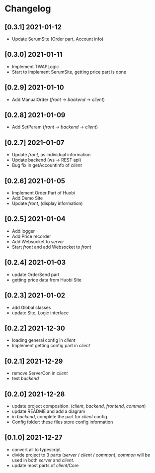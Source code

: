 # Changelog

## [0.3.1] 2021-01-12
- Update SerumSite (Order part, Account info)

## [0.3.0] 2021-01-11
- Implement TWAPLogic
- Start to implement SerumSite, getting price part is done

## [0.2.9] 2021-01-10
- Add ManualOrder (*front* -> *backend* -> *client*)

## [0.2.8] 2021-01-09
- Add SetParam (*front* -> *backend* -> *client*)

## [0.2.7] 2021-01-07
- Update *front*, as individual information
- Update backend (ws -> REST api)
- Bug fix in getAccountInfo of *client*

## [0.2.6] 2021-01-05
- Implement Order Part of Huobi
- Add Demo Site
- Update *front*, (display information)

## [0.2.5] 2021-01-04
- Add logger
- Add Price recorder
- Add Websocket to *server*
- Start *front* and add Websocket to *front*

## [0.2.4] 2021-01-03
- update OrderSend part
- getting price data from Huobi Site

## [0.2.3] 2021-01-02
- add Global classes
- update Site, Logic interface

## [0.2.2] 2021-12-30
- loading general config in *client*
- Implement getting config part in *client*

## [0.2.1] 2021-12-29
- remove ServerCon in *client*
- test *backend*

## [0.2.0] 2021-12-28
- update project composition. (*client*, *backend*, *frontend*, *common*)
- update README and add a diagram
- in *backend*, complete the part for *client* config.
- Config folder: these files store config information

## [0.1.0] 2021-12-27
- convert all to typescript
- divide project to 3 parts (*server* / *client* / *common*), *common* will be used in both *server* and *client*.
- update most parts of *client*/Core
